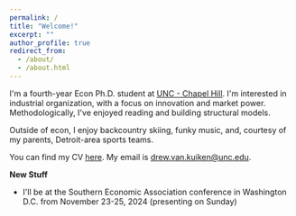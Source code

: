 ```yaml
---
permalink: /
title: "Welcome!"
excerpt: ""
author_profile: true
redirect_from: 
  - /about/
  - /about.html
---
```

I'm a fourth-year Econ Ph.D. student at [UNC - Chapel Hill](https://econ.unc.edu/graduate/). I'm interested in industrial organization, with a focus on innovation and market power. Methodologically, I've enjoyed reading and building structural models. 

Outside of econ, I enjoy backcountry skiing, funky music, and, courtesy of my parents, Detroit-area sports teams.

You can find my CV [here](/files/2024.09.13_vita.pdf). My email is [drew.van.kuiken@unc.edu](mailto:drew.van.kuiken@unc.edu).

**New Stuff**
- I'll be at the Southern Economic Association conference in Washington D.C. from November 23-25, 2024 (presenting on Sunday)